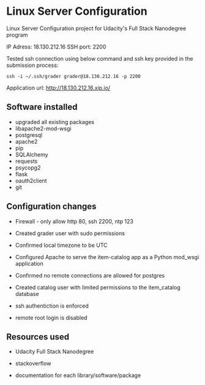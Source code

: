# Linux Server Configuration
Linux Server Configuration project for Udacity's Full Stack Nanodegree program

IP Adress: 18.130.212.16
SSH port: 2200

Tested ssh connection using below command and ssh key provided in the submission process:

```ssh -i ~/.ssh/grader grader@18.130.212.16 -p 2200```

Application url: http://18.130.212.16.xip.io/

## Software installed

* upgraded all existing packages
* libapache2-mod-wsgi
* postgresql
* apache2
* pip
* SQLAlchemy
* requests
* psycopg2
* flask
* oauth2client
* git

## Configuration changes

* Firewall - only allow http 80, ssh 2200, ntp 123

* Created grader user with sudo permissions

* Confirmed local timezone to be UTC

* Configured Apache to serve the item-catalog app as a Python mod_wsgi application

* Confirmed no remote connections are allowed for postgres

* Created catalog user with limited permissions to the item_catalog database

* ssh authentiction is enforced

* remote root login is disabled

## Resources used

* Udacity Full Stack Nanodegree

* stackoverflow 

* documentation for each library/software/package

